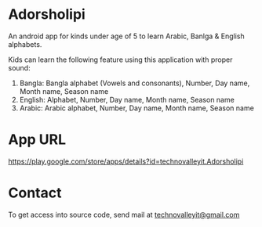 # Adorsholipi
An android app for kinds under age of 5 to learn Arabic, Banlga &amp; English alphabets. 

Kids can learn the following feature using this application with proper sound:

1. Bangla: Bangla alphabet (Vowels and consonants), Number, Day name, Month name, Season name
2. English: Alphabet, Number, Day name, Month name, Season name
3. Arabic: Arabic alphabet, Number, Day name, Month name, Season name

# App URL
https://play.google.com/store/apps/details?id=technovalleyit.Adorsholipi

# Contact
To get access into source code, send mail at technovalleyit@gmail.com
